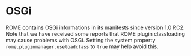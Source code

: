 # OSGi

ROME contains OSGi informations in its manifests since version 1.0 RC2. Note
that we have received some reports that ROME plugin classloading may cause
problems with OSGi. Setting the system property
`rome.pluginmanager.useloadclass` to `true` may help avoid this.
